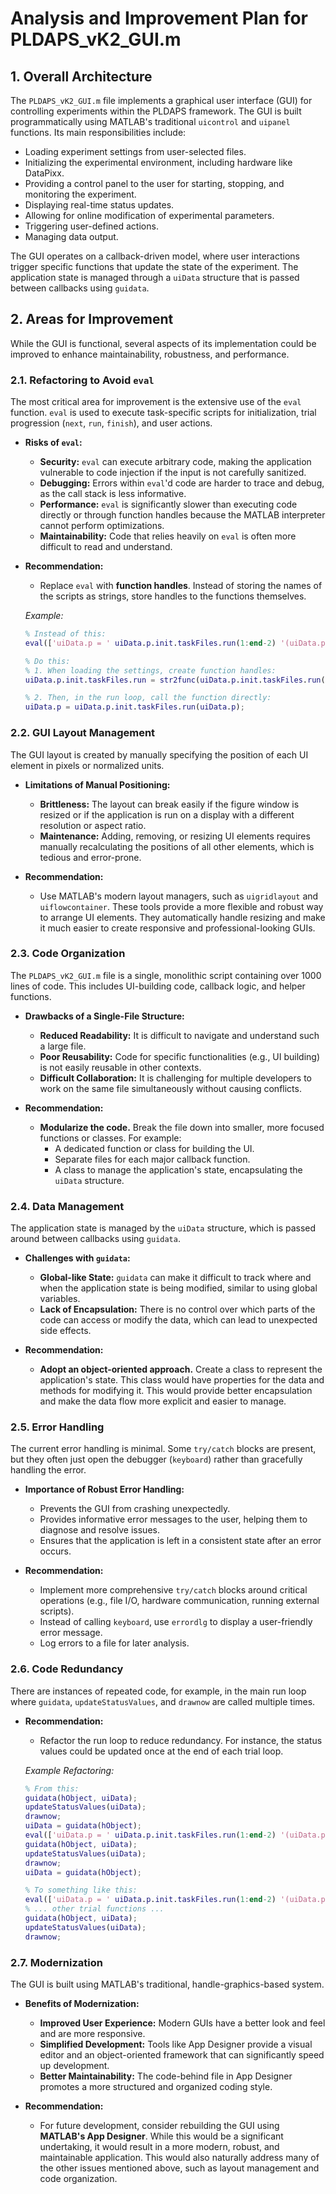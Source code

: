 # Analysis and Improvement Plan for PLDAPS_vK2_GUI.m

## 1. Overall Architecture

The `PLDAPS_vK2_GUI.m` file implements a graphical user interface (GUI) for controlling experiments within the PLDAPS framework. The GUI is built programmatically using MATLAB's traditional `uicontrol` and `uipanel` functions. Its main responsibilities include:

-   Loading experiment settings from user-selected files.
-   Initializing the experimental environment, including hardware like DataPixx.
-   Providing a control panel to the user for starting, stopping, and monitoring the experiment.
-   Displaying real-time status updates.
-   Allowing for online modification of experimental parameters.
-   Triggering user-defined actions.
-   Managing data output.

The GUI operates on a callback-driven model, where user interactions trigger specific functions that update the state of the experiment. The application state is managed through a `uiData` structure that is passed between callbacks using `guidata`.

## 2. Areas for Improvement

While the GUI is functional, several aspects of its implementation could be improved to enhance maintainability, robustness, and performance.

### 2.1. Refactoring to Avoid `eval`

The most critical area for improvement is the extensive use of the `eval` function. `eval` is used to execute task-specific scripts for initialization, trial progression (`next`, `run`, `finish`), and user actions.

-   **Risks of `eval`:**
    -   **Security:** `eval` can execute arbitrary code, making the application vulnerable to code injection if the input is not carefully sanitized.
    -   **Debugging:** Errors within `eval`'d code are harder to trace and debug, as the call stack is less informative.
    -   **Performance:** `eval` is significantly slower than executing code directly or through function handles because the MATLAB interpreter cannot perform optimizations.
    -   **Maintainability:** Code that relies heavily on `eval` is often more difficult to read and understand.

-   **Recommendation:**
    -   Replace `eval` with **function handles**. Instead of storing the names of the scripts as strings, store handles to the functions themselves.

    *Example:*
    ```matlab
    % Instead of this:
    eval(['uiData.p = ' uiData.p.init.taskFiles.run(1:end-2) '(uiData.p);']);

    % Do this:
    % 1. When loading the settings, create function handles:
    uiData.p.init.taskFiles.run = str2func(uiData.p.init.taskFiles.run(1:end-2));

    % 2. Then, in the run loop, call the function directly:
    uiData.p = uiData.p.init.taskFiles.run(uiData.p);
    ```

### 2.2. GUI Layout Management

The GUI layout is created by manually specifying the position of each UI element in pixels or normalized units.

-   **Limitations of Manual Positioning:**
    -   **Brittleness:** The layout can break easily if the figure window is resized or if the application is run on a display with a different resolution or aspect ratio.
    -   **Maintenance:** Adding, removing, or resizing UI elements requires manually recalculating the positions of all other elements, which is tedious and error-prone.

-   **Recommendation:**
    -   Use MATLAB's modern layout managers, such as `uigridlayout` and `uiflowcontainer`. These tools provide a more flexible and robust way to arrange UI elements. They automatically handle resizing and make it much easier to create responsive and professional-looking GUIs.

### 2.3. Code Organization

The `PLDAPS_vK2_GUI.m` file is a single, monolithic script containing over 1000 lines of code. This includes UI-building code, callback logic, and helper functions.

-   **Drawbacks of a Single-File Structure:**
    -   **Reduced Readability:** It is difficult to navigate and understand such a large file.
    -   **Poor Reusability:** Code for specific functionalities (e.g., UI building) is not easily reusable in other contexts.
    -   **Difficult Collaboration:** It is challenging for multiple developers to work on the same file simultaneously without causing conflicts.

-   **Recommendation:**
    -   **Modularize the code.** Break the file down into smaller, more focused functions or classes. For example:
        -   A dedicated function or class for building the UI.
        -   Separate files for each major callback function.
        -   A class to manage the application's state, encapsulating the `uiData` structure.

### 2.4. Data Management

The application state is managed by the `uiData` structure, which is passed around between callbacks using `guidata`.

-   **Challenges with `guidata`:**
    -   **Global-like State:** `guidata` can make it difficult to track where and when the application state is being modified, similar to using global variables.
    -   **Lack of Encapsulation:** There is no control over which parts of the code can access or modify the data, which can lead to unexpected side effects.

-   **Recommendation:**
    -   **Adopt an object-oriented approach.** Create a class to represent the application's state. This class would have properties for the data and methods for modifying it. This would provide better encapsulation and make the data flow more explicit and easier to manage.

### 2.5. Error Handling

The current error handling is minimal. Some `try/catch` blocks are present, but they often just open the debugger (`keyboard`) rather than gracefully handling the error.

-   **Importance of Robust Error Handling:**
    -   Prevents the GUI from crashing unexpectedly.
    -   Provides informative error messages to the user, helping them to diagnose and resolve issues.
    -   Ensures that the application is left in a consistent state after an error occurs.

-   **Recommendation:**
    -   Implement more comprehensive `try/catch` blocks around critical operations (e.g., file I/O, hardware communication, running external scripts).
    -   Instead of calling `keyboard`, use `errordlg` to display a user-friendly error message.
    -   Log errors to a file for later analysis.

### 2.6. Code Redundancy

There are instances of repeated code, for example, in the main run loop where `guidata`, `updateStatusValues`, and `drawnow` are called multiple times.

-   **Recommendation:**
    -   Refactor the run loop to reduce redundancy. For instance, the status values could be updated once at the end of each trial loop.

    *Example Refactoring:*
    ```matlab
    % From this:
    guidata(hObject, uiData);
    updateStatusValues(uiData);
    drawnow;
    uiData = guidata(hObject);
    eval(['uiData.p = ' uiData.p.init.taskFiles.run(1:end-2) '(uiData.p);']);
    guidata(hObject, uiData);
    updateStatusValues(uiData);
    drawnow;
    uiData = guidata(hObject);

    % To something like this:
    eval(['uiData.p = ' uiData.p.init.taskFiles.run(1:end-2) '(uiData.p);']);
    % ... other trial functions ...
    guidata(hObject, uiData);
    updateStatusValues(uiData);
    drawnow;
    ```

### 2.7. Modernization

The GUI is built using MATLAB's traditional, handle-graphics-based system.

-   **Benefits of Modernization:**
    -   **Improved User Experience:** Modern GUIs have a better look and feel and are more responsive.
    -   **Simplified Development:** Tools like App Designer provide a visual editor and an object-oriented framework that can significantly speed up development.
    -   **Better Maintainability:** The code-behind file in App Designer promotes a more structured and organized coding style.

-   **Recommendation:**
    -   For future development, consider rebuilding the GUI using **MATLAB's App Designer**. While this would be a significant undertaking, it would result in a more modern, robust, and maintainable application. This would also naturally address many of the other issues mentioned above, such as layout management and code organization.
